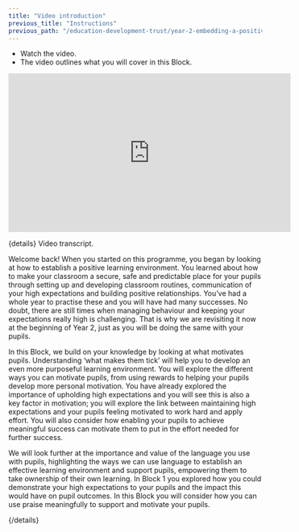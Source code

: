```yaml
---
title: "Video introduction"
previous_title: "Instructions"
previous_path: "/education-development-trust/year-2-embedding-a-positive-climate-for-learning/intro-ect-instructions"
---
```


- Watch the video.
- The video outlines what you will cover in this Block.

<iframe width="560" height="315" src="https://www.youtube.com/embed/9MqwgghL6SA" title="ECT Video Introduction - embedding a positive climate for testing - YouTube" frameborder="0" allow="accelerometer; autoplay; clipboard-write; encrypted-media; gyroscope; picture-in-picture; web-share" allowfullscreen></iframe>

{details}
Video transcript.


  Welcome back! When you started on this programme, you began by looking at how
  to establish a positive learning environment. You learned about how to make
  your classroom a secure, safe and predictable place for your pupils through
  setting up and developing classroom routines, communication of your high
  expectations and building positive relationships. You’ve had a whole year to
  practise these and you will have had many successes. No doubt, there are still
  times when managing behaviour and keeping your expectations really high is
  challenging. That is why we are revisiting it now at the beginning of Year 2,
  just as you will be doing the same with your pupils.



  In this Block, we build on your knowledge by looking at what motivates pupils.
  Understanding ‘what makes them tick’ will help you to develop an even more
  purposeful learning environment. You will explore the different ways you can
  motivate pupils, from using rewards to helping your pupils develop more
  personal motivation. You have already explored the importance of upholding
  high expectations and you will see this is also a key factor in motivation;
  you will explore the link between maintaining high expectations and your
  pupils feeling motivated to work hard and apply effort. You will also consider
  how enabling your pupils to achieve meaningful success can motivate them to
  put in the effort needed for further success.



  We will look further at the importance and value of the language you use with
  pupils, highlighting the ways we can use language to establish an effective
  learning environment and support pupils, empowering them to take ownership of
  their own learning. In Block 1 you explored how you could demonstrate your
  high expectations to your pupils and the impact this would have on pupil
  outcomes. In this Block you will consider how you can use praise meaningfully
  to support and motivate your pupils.

 {/details}
